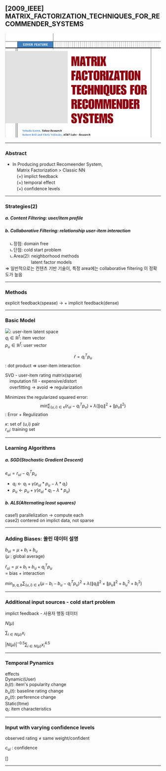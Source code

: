 ## [2009_IEEE] MATRIX_FACTORIZATION_TECHNIQUES_FOR_RECOMMENDER_SYSTEMS

![main](./image/main.PNG)

---

### Abstract
- In Producing product Recomeender System,  
　Matrix Factorization > Classic NN  
　(+) implict feedback  
　(+) temporal effect  
　(+) confidence levels  

---
### Strategies(2)
##### a. Content Filtering: user/item profile
##### b. Collaborative Filtering: relationship user-item interaction
　ㄴ장점: domain free  
　ㄴ단점: cold start problem  
　ㄴArea(2): neighborhood methods  
　　　　　　latent factor models  
=> 일반적으로는 컨텐츠 기반 기술이, 특정 area에는 collaborative filtering 이 정확도가 높음

---
### Methods
explicit feedback(spease) -> + implicit feedback(dense)

---
### Basic Model

<img src="https://latex.codecogs.com/gif.latex?\text { $f$ }"/>: user-item latent 
space   
$q_i \in \mathbb{R}^f$: item vector   
$p_u \in \mathbb{R}^f$: user vector   
  
$$\hat{r}=q_i^Tp_u$$: dot product => user-item interaction   

SVD - user-item rating matrix(sparse)  
　imputation fill - expensive/distort  
　overfitting -> avoid => regularization  

Minimizes the regularized squared error:  
$$min\sum_{(u,i)\in \kappa}(r_{ui}-q_i^Tp_u)+ \lambda (\left \| q_i \right \|^2+\left \| p_u \right \|^2)$$: Error + Regulization  

$\kappa$: set of (u,i) pair  
$r_{ui}$: training set  

---
### Learning Algorithms
##### a. SGD(Stochastic Gradient Descent)
$e_{ui}=r_{ui}-q_i^Tp_u$  
- $q_i \leftarrow q_i + \gamma (e_{ui}*p_u-\lambda *q_i)$  
- $p_u \leftarrow p_u + \gamma (e_{ui}*q_i-\lambda *p_u)$  

##### b. ALS(Alternating least squares)
case1) parallelization -> compute each  
case2) contered on implict data, not sparse  

---
### Adding Biases: 쏠린 데이터 설명 

$b_{ui} = \mu  + b_i+ b_u$   
($\mu$ : global average)  

$\hat{r}_{ui} = \mu+ b_i+ b_u + q_i^Tp_u$  
 = bias + interaction  

$min_{p,q,b}\sum_{(u,i)\in \kappa}(\mu- b_i- b_u - q_i^Tp_u)^2 + \lambda (\left \| q_i \right \|^2+\left \| p_u \right \|^2 + b_u^2 + b_i^2)$  

---
### Additional input sources - cold start problem  
implict feedback - 사용자 행동 데이터   

$N(\mu)$  

$\sum_{i\in N(\mu)} x_i$  

$| N(\mu)|^{-0.5}\sum_{i \in N(\mu)} x_i^{4.5}$  

---
### Temporal Pynamics
effects  
Dynamic(User)  
$b_i(t)$: item's popularity change  
$b_u(t)$: baseline rating change  
$p_u(t)$: perference change  
Static(Itme)  
$q_i$: item characteristics  

---
### Input with varying confidence levels
observed rating $\neq$ same weight/confident  

$c_{ui}$ : confidence   


$[]$

---

